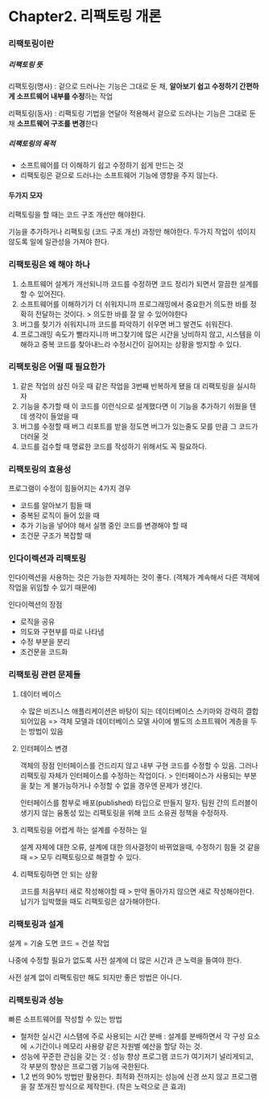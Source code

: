 # Chapter2. 리팩토링 개론

### 리팩토링이란

##### 리팩토링 뜻

리팩토링(명사) : 겉으로 드러나는 기능은 그대로 둔 채, **알아보기 쉽고 수정하기 간편하게 소프트웨어 내부를 수정**하는 작업

리팩토링(동사) : 리팩토링 기법을 연달아 적용해서 겉으로 드러나는 기능은 그대로 둔 채 **소프트웨어 구조를 변경**한다

##### 리팩토링의 목적

-  소프트웨어를 더 이해하기 쉽고 수정하기 쉽게 만드는 것
- 리팩토링은 겉으로 드러나는 소프트웨어 기능에 영향을 주지 않는다.



#### 두가지 모자

리팩토링을 할 때는 코드 구조 개선만 해야한다. 

기능을 추가하거나 리팩토링 (코드 구조 개선) 과정만 해야한다. 두가지 작업이 섞이지 않도록 일에 일관성을 가져야 한다.



### 리팩토링은 왜 해야 하나

1. 소프트웨어 설계가 개선되니까
   코드를 수정하면 코드 정리가 되면서 깔끔한 설계를 할 수 있어진다.
2. 소프트웨어를 이해하기가 더 쉬워지니까
   프로그래밍에서 중요한거 의도한 바를 정확히 전달하는 것이다. > 의도한 바를 잘 알 수 있어야한다
3. 버그를 찾기가 쉬워지니까
   코드를 파악하기 쉬우면 버그 발견도 쉬워진다.
4. 프로그래밍 속도가 빨라지니까
   버그찾기에 많은 시간을 낭비하지 않고, 시스템을 이해하고 중복 코드를 찾아내느라 수정시간이 길어지는 상황을 방지할 수 있다.



### 리팩토링은 어떨 때 필요한가

1. 같은 작업의 삼진 아웃 때
   같은 작업을 3번째 반복하게 됐을 대 리팩토링을 실시하자
2. 기능을 추가할 때
   이 코드를 이런식으로 설계했다면 이 기능을 추가하기 쉬웠을 텐데 생각이 들었을 때
3. 버그를 수정할 때
   버그 리포트를 받을 정도면 버그가 있는줄도 모를 만큼 그 코드가 더러울 것
4. 코드를 검수할 때
   명료한 코드를 작성하기 위해서도 꼭 필요하다.



### 리팩토링의 효용성

프로그램이 수정이 힘들어지는 4가지 경우

- 코드를 알아보기 힘들 때
- 중복된 로직이 들어 있을 때
- 추가 기능을 넣어야 해서 실행 중인 코드를 변경해야 할 때
- 조건문 구조가 복잡할 때



### 인다이렉션과 리팩토링

인다이렉션을 사용하는 것은 가능한 자제하는 것이 좋다. (객체가 계속해서 다른 객체에 작업을 위임할 수 있기 때문에)

인다이렉션의 장점

- 로직을 공유
- 의도와 구현부를 따로 나타냄
- 수정 부분을 분리
- 조건문을 코드화



### 리팩토링 관련 문제들

1. 데이터 베이스

   수 많은 비즈니스 애플리케이션은 바탕이 되는 데이터베이스 스키마와 강력히 결합되어있음
   => 객체 모델과 데이터베이스 모델 사이에 별도의 소프트웨어 계층을 두는 방법이 있음

2. 인터페이스 변경

   객체의 장점 인터페이스를 건드리지 않고 내부 구현 코드를 수정할 수 있음.
   그러나 리팩토링 자체가 인터페이스를 수정하는 작업이다. > 인터페이스가 사용되는 부분을 찾는 게 불가능하거나 수정할 수 없을 경우엔 문제가 생긴다.

   인터페이스를 함부로 배포(published) 타입으로 만들지 말자. 팀원 간의 트러블이 생기지 않는 융통성 있는 리팩토링을 위해 코드 소유권 정책을 수정하자.

3. 리팩토링을 어렵게 하는 설계를 수정하는 일

   설계 자체에 대한 오류, 설계에 대한 의사결정이 바뀌었을때, 수정하기 힘들 것 같을때
   => 모두 리팩토링으로 해결할 수 있다.

4. 리팩토링하면 안 되는 상황

   코드를 처음부터 새로 작성해야할 때 > 만약 돌아가지 않으면 새로 작성해야한다.
   납기가 임박했을 때도 리팩토링은 삼가해야한다.



### 리팩토링과 설계

설계 = 기술 도면 
코드 = 건설 작업

나중에 수정할 필요가 없도록 사전 설계에 더 많은 시간과 큰 노력을 들여야 한다.

사전 설계 없이 리팩토링만 해도 되지만 좋은 방법은 아니다.



### 리팩토링과 성능

빠른 소프트웨어를 작성할 수 있는 방법

- 철저한 실시간 시스템에 주로 사용되는 시간 분배 : 설계를 분배하면서 각 구성 요소에 ㅅ기간이나 메모리 사용량 같은 자원별 예산을 할당 하는 것.
- 성능에 꾸준한 관심을 갖는 것 : 성능 향상 프로그램 코드가 여기저기 널리게되고, 각 부분의 향상은 프로그램 기능에 국한된다.
- 1,2 번의 90% 방법만 활용한다. 최적화 전까지는 성능에 신경 쓰지 않고 프로그램을 잘 쪼개진 방식으로 제작한다. (작은 노력으로 큰 효과)

